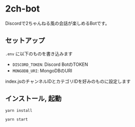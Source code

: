# 2ch-bot
Discordで2ちゃんねる風の会話が楽しめるBotです。

## セットアップ

`.env` に以下のものを書き込みます

- `DISCORD_TOKEN`: Discord BotのTOKEN
- `MONGODB_URI`: MongoDBのURI

index.jsのチャンネルIDとカテゴリIDを好みのものに設定します

## インストール, 起動

`yarn install`

`yarn start`
